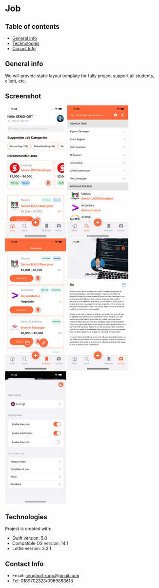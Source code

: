 # Job


## Table of contents
* [General info](#general-info)
* [Technologies](#technologies)
* [Conact Info](#contact-info)


## General info
We will provide static layout template for fully project support all students, client, etc.


## Screenshot
<img src="https://github.com/ithemecambo/Job/blob/master/Job/Supported%20Files/screenshots/home.png" width="200">   <img src="https://github.com/ithemecambo/Job/blob/master/Job/Supported%20Files/screenshots/search.png" width="200">    <img src="https://github.com/ithemecambo/Job/blob/master/Job/Supported%20Files/screenshots/bookmark.png" width="200">   <img src="https://github.com/ithemecambo/Job/blob/master/Job/Supported%20Files/screenshots/account.png" width="200">    <img src="https://github.com/ithemecambo/Job/blob/master/Job/Supported%20Files/screenshots/settings.png" width="200">

    
## Technologies
Project is created with:
* Swift version: 5.0
* Compatible OS version: 14.1
* Lottie version: 3.2.1


## Contact Info
* Email: senghort.rupp@gmail.com
* Tel: 0189702323/0969863618
